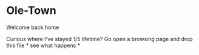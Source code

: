 # Ole-Town
Welcome back home

Curious where I've stayed 1/5 lifetime? Go open a browsing page and drop this file * see what happens *

